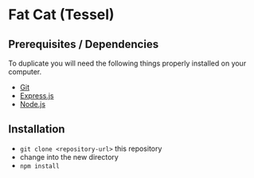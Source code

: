 # Fat Cat (Tessel)

## Prerequisites / Dependencies
To duplicate you will need the following things properly installed on your computer.
* [Git](http://git-scm.com/)
* [Express.js](https://expressjs.com/)
* [Node.js](http://nodejs.org/)

## Installation
* `git clone <repository-url>` this repository
* change into the new directory
* `npm install`
